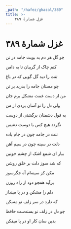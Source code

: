 ```yaml
---
_path: "/hafez/ghazal/389"
title: >-
    غزل شمارهٔ ۳۸۹
---
```

# غزل شمارهٔ ۳۸۹

<div class="b" id="bn1"><div class="m1"><p>چو گل هر دم به بویت جامه در تن</p></div>
<div class="m2"><p>کنم چاک از گریبان تا به دامن</p></div></div>
<div class="b" id="bn2"><div class="m1"><p>تنت را دید گل گویی که در باغ</p></div>
<div class="m2"><p>چو مستان جامه را بدرید بر تن</p></div></div>
<div class="b" id="bn3"><div class="m1"><p>من از دست غمت مشکل برم جان</p></div>
<div class="m2"><p>ولی دل را تو آسان بردی از من</p></div></div>
<div class="b" id="bn4"><div class="m1"><p>به قول دشمنان برگشتی از دوست</p></div>
<div class="m2"><p>نگردد هیچ کس با دوست دشمن</p></div></div>
<div class="b" id="bn5"><div class="m1"><p>تنت در جامه چون در جام باده</p></div>
<div class="m2"><p>دلت در سینه چون در سیم آهن</p></div></div>
<div class="b" id="bn6"><div class="m1"><p>ببار ای شمع اشک از چشم خونین</p></div>
<div class="m2"><p>که شد سوز دلت بر خلق روشن</p></div></div>
<div class="b" id="bn7"><div class="m1"><p>مکن کز سینه‌ام آه جگرسوز</p></div>
<div class="m2"><p>برآید همچو دود از راه روزن</p></div></div>
<div class="b" id="bn8"><div class="m1"><p>دلم را مشکن و در پا مینداز</p></div>
<div class="m2"><p>که دارد در سر زلف تو مسکن</p></div></div>
<div class="b" id="bn9"><div class="m1"><p>چو دل در زلف تو بسته‌ست حافظ</p></div>
<div class="m2"><p>بدین سان کار او در پا میفکن</p></div></div>
